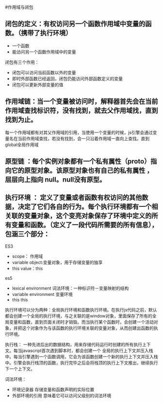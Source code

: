  #作用域与闭包

## 闭包的定义：有权访问另一个函数作用域中变量的函数。（携带了执行环境）

 + 一个函数
 + 能访问另一个函数作用域中的变量
  
闭包有三个作用：

 + 闭包可以访问当前函数以外的变量
 + 即时外部函数已经返回，闭包仍能访问外部函数定义的变量
 + 闭包可以更新外部变量的值


## 作用域链：当一个变量被访问时，解释器首先会在当前作用域查找标识符，没有找到，就去父作用域找，直到找到为止。
每一个作用域都有对其父作用域的引用，当使用一个变量的时候，js引擎会通过变量名在当前作用域查找，若没有找到，会一只沿着作用域一直向上查找。直到global全局作用域


## 原型链 ：每个实例对象都有一个私有属性（__proto__）指向它的原型对象。该原型对象也有自己的私有属性 ，层层向上指向 null。null没有原型。

## 执行环境 ： 定义了变量或者函数有权访问的其他数据，决定了它们各自的行为。每个执行环境都有一个相关联的变量对象，这个变亮对象保存了环境中定义的所有变量和函数。（定义了一段代码所需要的所有信息），包涵三个部分：

ES3 
 * scope： 作用域
 * variable object:变量对象，用于存储变量的独享
 * this value：this

es5
* lexical environment  词法环境：一种标识符－变量映射的结构
* variable environment 变量环境
* this this






执行环境可以分为两种：全局执行环境和函数执行环境。在执行js代码之前，默认都会创建一个全局的执行环境，与之关联的是window对象，里面保存了所有的全局变量和函数，直到页面关闭时才销毁。而当执行某个函数时，会创建一个活动对象，并把这个对象作为与该函数的执行环境关联的变量对象，从而创建出函数的执行环境。

执行栈： 一种先进后出的数据结构，用来存储代码运行时创建的所有执行上下文。每当javascript首次遇到脚本时，都会创建一个
全局的执行上下文并压入栈中。每当引擎遇到一个函数调用，它会为该函数创建一个新的执行上下文并压入栈中。引擎会执行栈顶的函数，执行完毕之后会将栈顶的执行上下文推出，继续执行下一个上下文。

词法环境：
 * 环境记录器
   存储变量和函数声明的实际位置
 * 外部环境的引用
   意味着它可以访问父级别的词法环境